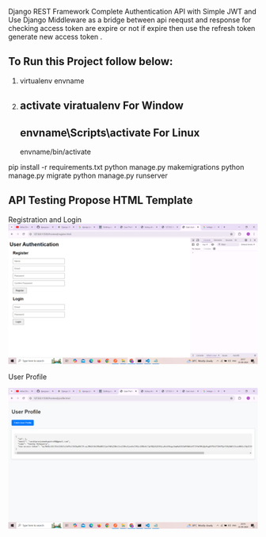 Django REST Framework Complete Authentication API with Simple JWT 
and Use Django Middleware as a bridge between api reequst and response for checking access token are expire or not if expire then use the refresh token generate new access token .

To Run this Project follow below:
----------------------------------
1. virtualenv envname
2. activate viratualenv
    For Window
    ------------
    envname\Scripts\activate
    For Linux
    -------------
    envname/bin/activate

pip install -r requirements.txt
python manage.py makemigrations
python manage.py migrate
python manage.py runserver


API Testing Propose HTML Template
-------------------------------------
Registration and Login 
![alt text](loginregistation.png)

User Profile

![alt text](profile.png)
